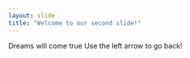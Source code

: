 ```yaml
---
layout: slide
title: "Welcome to our second slide!"
---
```

Dreams will come true
Use the left arrow to go back!
